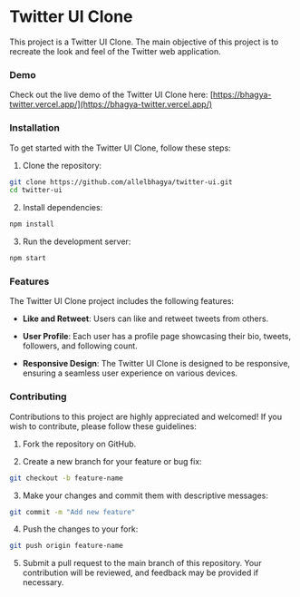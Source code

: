 # Twitter UI Clone

This project is a Twitter UI Clone. The main objective of this project is to recreate the look and feel of the Twitter web application.

### Demo

Check out the live demo of the Twitter UI Clone here: [https://bhagya-twitter.vercel.app/](https://bhagya-twitter.vercel.app/)

### Installation

To get started with the Twitter UI Clone, follow these steps:

1. Clone the repository:

```bash
git clone https://github.com/allelbhagya/twitter-ui.git
cd twitter-ui
```

2. Install dependencies:

```bash
npm install
```

3. Run the development server:

```bash
npm start
```

### Features

The Twitter UI Clone project includes the following features:

- **Like and Retweet**: Users can like and retweet tweets from others.

- **User Profile**: Each user has a profile page showcasing their bio, tweets, followers, and following count.

- **Responsive Design**: The Twitter UI Clone is designed to be responsive, ensuring a seamless user experience on various devices.

### Contributing

Contributions to this project are highly appreciated and welcomed! If you wish to contribute, please follow these guidelines:

1. Fork the repository on GitHub.

2. Create a new branch for your feature or bug fix:

```bash
git checkout -b feature-name
```

3. Make your changes and commit them with descriptive messages:

```bash
git commit -m "Add new feature"
```

4. Push the changes to your fork:

```bash
git push origin feature-name
```

5. Submit a pull request to the main branch of this repository. Your contribution will be reviewed, and feedback may be provided if necessary.
